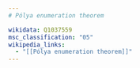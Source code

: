 ```yaml
---
# Pólya enumeration theorem

wikidata: Q1037559
msc_classification: "05"
wikipedia_links:
  - "[[Pólya enumeration theorem]]"
---
```

